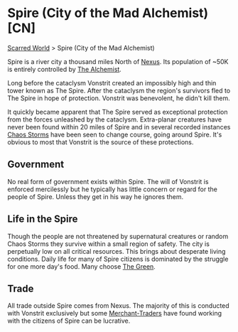 # Spire (City of the Mad Alchemist) [CN]
[Scarred World](./scarred-world.md) > Spire (City of the Mad Alchemist)

Spire is a river city a thousand miles North of [Nexus](./city.md). Its population of ~50K is entirely controlled by [The Alchemist](./alchemist.md).

Long before the cataclysm Vonstrit created an impossibly high and thin tower known as The Spire. After the cataclysm the region's survivors fled to The Spire in hope of protection. Vonstrit was benevolent, he didn't kill them.

It quickly became apparent that The Spire served as exceptional protection from the forces unleashed by the cataclysm. Extra-planar creatures have never been found within 20 miles of Spire and in several recorded instances [Chaos Storms](./chaos-storms.md) have been seen to change course, going around Spire. It's obvious to most that Vonstrit is the source of these protections.

## Government
No real form of government exists within Spire. The will of Vonstrit is enforced mercilessly but he typically has little concern or regard for the people of Spire. Unless they get in his way he ignores them.

## Life in the Spire
Though the people are not threatened by supernatural creatures or random Chaos Storms they survive within a small region of safety. The city is perpetually low on all critical resources. This brings about desperate living conditions. Daily life for many of Spire citizens is dominated by the struggle for one more day's food. Many choose [The Green](./green.md).

## Trade
All trade outside Spire comes from Nexus. The majority of this is conducted with Vonstrit exclusively but some [Merchant-Traders](./merchants.md) have found working with the citizens of Spire can be lucrative.
